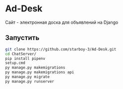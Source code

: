 # Ad-Desk
Cайт - электронная доска для объявлений на Django

## Запустить
```bash
git clone https://github.com/starboy-3/Ad-Desk.git
cd ChatServer/
pip install pipenv
setup.cmd
py manage.py makemigrations
py manage.py makemigrations api
py manage.py migrate
py manage.py runserver
```
